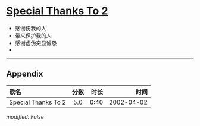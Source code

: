 # [Special Thanks To 2](https://music.163.com/song?id=67064)

* 感谢伤我的人
* 带来保护我的人
* 感谢虚伪突显诚恳
* 


---

## Appendix

|歌名|分数|时长|时间|
|:---|:---:|---:|---:|
|Special Thanks To 2|5.0|0:40|2002-04-02

*modified: False*